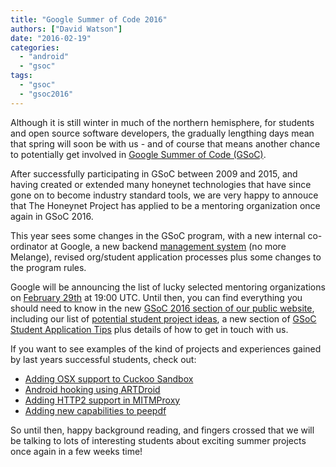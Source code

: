 ```yaml
---
title: "Google Summer of Code 2016"
authors: ["David Watson"]
date: "2016-02-19"
categories: 
  - "android"
  - "gsoc"
tags: 
  - "gsoc"
  - "gsoc2016"
---
```


Although it is still winter in much of the northern hemisphere, for students and open source software developers, the gradually lengthing days mean that spring will soon be with us - and of course that means another chance to potentially get involved in [Google Summer of Code (GSoC)](https://developers.google.com/open-source/soc/?csw=1 "GSoC 2015").

After successfully participating in GSoC between 2009 and 2015, and having created or extended many honeynet technologies that have since gone on to become industry standard tools, we are very happy to annouce that The Honeynet Project has applied to be a mentoring organization once again in GSoC 2016.

This year sees some changes in the GSoC program, with a new internal co-ordinator at Google, a new backend [management system](https://summerofcode.withgoogle.com/ "GSoC Management System") (no more Melange), revised org/student application processes plus some changes to the program rules.

Google will be announcing the list of lucky selected mentoring organizations on [February 29th](https://developers.google.com/open-source/gsoc/timeline "GSoC 2016 Timeline") at 19:00 UTC. Until then, you can find everything you should need to know in the new [GSoC 2016 section of our public website](/gsoc "GSoC 2016"), including our list of [potential student project ideas](/gsoc/ideas "GSoC 2015 project ideas"), a new section of [GSoC Student Application Tips](/gsoc/tips "GSoC Application Tips") plus details of how to get in touch with us.

If you want to see examples of the kind of projects and experiences gained by last years successful students, check out:

- [Adding OSX support to Cuckoo Sandbox](https://honeynet.org/node/1275 "OSX Cuckoo Sandbox")
- [Android hooking using ARTDroid](https://honeynet.org/node/1285%20 "ARTDroid")
- [Adding HTTP2 support in MITMProxy](https://honeynet.org/node/1304 "PEEPDF")
- [Adding new capabilities to peepdf](https://honeynet.org/node/1304 "PEEPDF")

So until then, happy background reading, and fingers crossed that we will be talking to lots of interesting students about exciting summer projects once again in a few weeks time!
